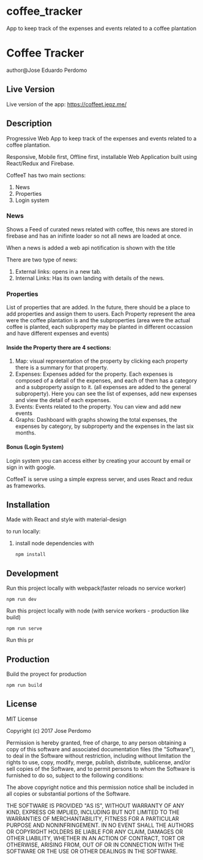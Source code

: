 # coffee_tracker
App to keep track of the expenses and events related to a coffee plantation

# Coffee Tracker
author@Jose Eduardo Perdomo

## Live Version
Live version of the app: https://coffeet.jepz.me/

## Description
Progressive Web App to keep track of the expenses and events related to a coffee plantation.

Responsive, Mobile first, Offline first, installable Web Application built using React/Redux and Firebase.

CoffeeT has two main sections:

1. News
2. Properties
3. Login system

### News
Shows a Feed of curated news related with coffee, this news are stored in firebase and has an inifinte loader so not all news are loaded at once.

When a news is added a web api notification is shown with the title

There are two type of news:

 1. External links: opens in a new tab.
 2. Internal Links: Has its own landing with details of the news.

### Properties

List of properties that are added. In the future, there should be a place to add properties and assign them to users.
Each Property represent the area were the coffee plantation is and the subproperties (area were the actual coffee is planted, each subproperty may be planted in different occassion and have different expenses and events)

#### Inside the Property there are 4 sections:

1. Map: visual representation of the property by clicking each property there is a summary for that property.
2. Expenses: Expenses added for the property. Each expenses is composed of a detail of the expenses, and each of them has a category and a subproperty assign to it. (all expenses are added to the general subproperty). Here you can see the list of expenses, add new expenses and view the detail of each expenses.
3. Events: Events related to the property. You can view and add new events
4. Graphs: Dashboard with graphs showing the total expenses, the expenses by category, by subproperty and the expenses in the last six months.

#### Bonus (Login System)
Login system you can access either by creating your account by email or sign in with google.


CoffeeT is serve using a simple express server, and uses React and redux as frameworks.

## Installation

Made with React and style with material-design

to run locally:

1. install node dependencies with

	```
	npm install
	```

## Development

Run this project locally  with webpack(faster reloads no service worker)

   ```
   npm run dev
   ```
Run this project locally with node (with service workers - production like build)

   ```
   npm run serve
   ```
Run this pr

## Production

Build the proyect for production
   ```
   npm run build
   ```

## License
MIT License

Copyright (c) 2017 Jose Perdomo

Permission is hereby granted, free of charge, to any person obtaining a copy
of this software and associated documentation files (the "Software"), to deal
in the Software without restriction, including without limitation the rights
to use, copy, modify, merge, publish, distribute, sublicense, and/or sell
copies of the Software, and to permit persons to whom the Software is
furnished to do so, subject to the following conditions:

The above copyright notice and this permission notice shall be included in all
copies or substantial portions of the Software.

THE SOFTWARE IS PROVIDED "AS IS", WITHOUT WARRANTY OF ANY KIND, EXPRESS OR
IMPLIED, INCLUDING BUT NOT LIMITED TO THE WARRANTIES OF MERCHANTABILITY,
FITNESS FOR A PARTICULAR PURPOSE AND NONINFRINGEMENT. IN NO EVENT SHALL THE
AUTHORS OR COPYRIGHT HOLDERS BE LIABLE FOR ANY CLAIM, DAMAGES OR OTHER
LIABILITY, WHETHER IN AN ACTION OF CONTRACT, TORT OR OTHERWISE, ARISING FROM,
OUT OF OR IN CONNECTION WITH THE SOFTWARE OR THE USE OR OTHER DEALINGS IN THE
SOFTWARE.
